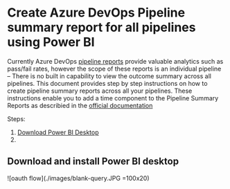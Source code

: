 # Create Azure DevOps Pipeline summary report for all pipelines using Power BI

Currently Azure DevOps [pipeline reports][1] provide valuable analytics such as pass/fail rates, however the scope of these reports is an individual pipeline &ndash; There is no built in capability to view the outcome summary across all pipelines. This document provides step by step instructions on how to create pipeline summary reports across all your pipelines. These instructions enable you to add a time component to the Pipeline Summary Reports as describied in the [official documentation][2]
 
Steps:  

   1. [Download Power BI Desktop][3]
   2. 



  
## <a name =u1> Download and install Power BI desktop 
  
  ![oauth flow](./images/blank-query.JPG =100x20)
  
[1]:https://docs.microsoft.com/en-us/azure/devops/pipelines/reports/pipelinereport?view=azure-devops
[2]: https://docs.microsoft.com/en-us/azure/devops/report/powerbi/sample-pipelines-allpipelines?view=azure-devops&tabs=powerbi
[3]:https://powerbi.microsoft.com/en-us/desktop/



